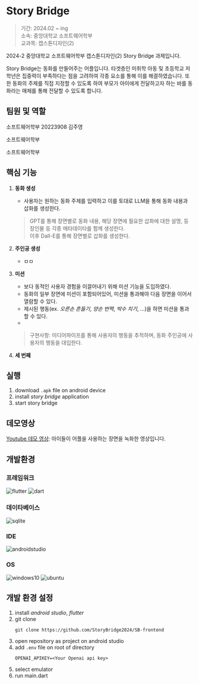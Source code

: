 # Story Bridge
> 기간: 2024.02 ~ ing  
> 소속: 중앙대학교 소프트웨어학부  
> 교과목: 캡스톤디자인(2)

2024-2 중앙대학교 소프트웨어학부 캡스톤디자인(2) Story Bridge 과제입니다.

Story Bridge는 동화를 만들어주는 어플입니다. 타겟층인 미취학 아동 및 초등학교 저학년은 집중력이 부족하다는 점을 고려하여 각종 요소를 통해 이를 해결하였습니다. 또한 동화의 주제를 직접 지정할 수 있도록 하여 부모가 아이에게 전달하고자 하는 바를 동화라는 매체를 통해 전달할 수 있도록 합니다.

## 팀원 및 역할
소프트웨어학부 20223908 김주영

소프트웨어학부 

소프트웨어학부

## 핵심 기능

1. **동화 생성**

    - 사용자는 원하는 동화 주제를 입력하고 이를 토대로 LLM을 통해 동화 내용과 삽화를 생성한다.

    > GPT를 통해 장면별로 동화 내용, 해당 장면에 필요한 삽화에 대한 설명, 등장인물 등 각종 메타데이타를 함께 생성한다.  
    > 이후 Dall-E를 통해 장면별로 삽화를 생성한다.

2. **주인공 생성**

    - ㅁㅁ

3. **미션**

    - 보다 동적인 사용자 경험을 이끌어내기 위해 미션 기능을 도입하였다.
    - 동화의 일부 장면에 미션이 포함되어있어, 미션을 통과해야 다음 장면을 이어서 열람할 수 있다.
    - 제시된 행동(ex. *오른손 흔들기*, *양손 번쩍*, *박수 치기*, ...)을 하면 미션을 통과할 수 있다.
    - 
    
    > 구현사항: 미디어파이프를 통해 사용자의 행동을 추적하며, 동화 주인공에 사용자의 행동을 대입한다.

4. **세 번째**

## 실행

1. download `.apk` file on android device
2. install *story bridge* application
3. start story bridge

## 데모영상

[Youtube 데모 영상](https://youtu.be/jtCZxolFO4g): 아이들이 어플을 사용하는 장면을 녹화한 영상입니다.

## 개발환경

### 프레임워크

![flutter](https://img.shields.io/badge/flutter-02569B?style=for-the-badge&logo=flutter&logoColor=white)
![dart](https://img.shields.io/badge/dart-0175C2?style=for-the-badge&logo=dart&logoColor=white)

### 데이타베이스

![sqlite](https://img.shields.io/badge/sqlite-003B57?style=for-the-badge&logo=sqlite&logoColor=white)

### IDE

![androidstudio](https://img.shields.io/badge/androidstudio-3DDC84.svg?style=for-the-badge&logo=androidstudio&logoColor=white)

### OS

![windows10](https://img.shields.io/badge/windows10-0078D6.svg?style=for-the-badge&logo=windows10&logoColor=white)
![ubuntu](https://img.shields.io/badge/ubuntu-E95420.svg?style=for-the-badge&logo=ubuntu&logoColor=white)

## 개발 환경 설정

1. install *android studio*, *flutter*
2. git clone
    ```git
    git clone https://github.com/StoryBridge2024/SB-frontend
    ```
3. open repository as project on android studio
4. add `.env` file on root of directory
    ```
    OPENAI_APIKEY=<Your Openai api key>
    ```
5. select emulator
6. run main.dart
